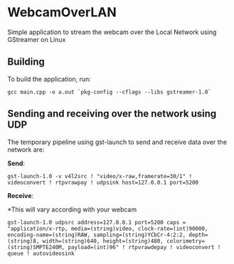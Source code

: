 # WebcamOverLAN
Simple application to stream the webcam over the Local Network using GStreamer on Linux

## Building
To build the application, run: 
```
gcc main.cpp -o a.out `pkg-config --cflags --libs gstreamer-1.0`
```
## Sending and receiving over the network using UDP
The temporary pipeline using gst-launch to send and receive data over the network are:

**Send**:
```
gst-launch-1.0 -v v4l2src ! "video/x-raw,framerate=30/1" ! videoconvert ! rtpvrawpay ! udpsink host=127.0.0.1 port=5200
```

**Receive**:

*This will vary according with your webcam
```
gst-launch-1.0 udpsrc address=127.0.0.1 port=5200 caps = "application/x-rtp, media=(string)video, clock-rate=(int)90000, encoding-name=(string)RAW, sampling=(string)YCbCr-4:2:2, depth=(string)8, width=(string)640, height=(string)480, colorimetry=(string)SMPTE240M, payload=(int)96" ! rtpvrawdepay ! videoconvert ! queue ! autovideosink
```